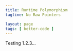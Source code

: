 ```yaml
---
title: Runtime Polymorphism
tagline: No Raw Pointers

layout: page
tags: [ better-code ]
---
```


Testing 1.2.3...
